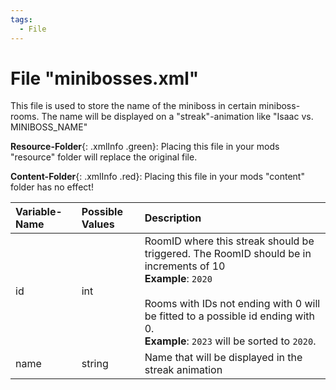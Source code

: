 ```yaml
---
tags:
  - File
---
```

# File "minibosses.xml"

This file is used to store the name of the miniboss in certain miniboss-rooms. The name will be displayed on a "streak"-animation like "Isaac vs. MINIBOSS_NAME"

**Resource-Folder**{: .xmlInfo .green}: Placing this file in your mods "resource" folder will replace the original file.

**Content-Folder**{: .xmlInfo .red}: Placing this file in your mods "content" folder has no effect!


| Variable-Name | Possible Values | Description |
|:--|:--|:--|
|id|int|RoomID where this streak should be triggered. The RoomID should be in increments of 10<br>**Example**: `2020`<br><br>Rooms with IDs not ending with 0 will be fitted to a possible id ending with 0. <br>**Example**: `2023` will be sorted to `2020`.|
|name|string|Name that will be displayed in the streak animation|